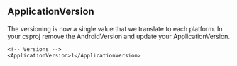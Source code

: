 ## ApplicationVersion 

The versioning is now a single value that we translate to each platform. In your csproj remove the AndroidVersion and update your ApplicationVersion.

```
<!-- Versions -->
<ApplicationVersion>1</ApplicationVersion>
```